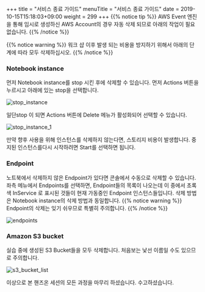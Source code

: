 +++
title = "서비스 종료 가이드"
menuTitle = "서비스 종료 가이드"
date = 2019-10-15T15:18:03+09:00
weight = 299
+++
{{% notice tip %}}
AWS Event 엔진을 통해 임시로 생성하신 AWS Account의 경우 자동 삭제 되므로 아래의 작업이 필요없습니다.
{{% /notice %}}

{{% notice warning %}}
워크 샵 이후 발생 되는 비용을 방지하기 위해서 아래의 단계에 따라 모두 삭제하십시오.
{{% /notice %}}

### Notebook instance

먼저 Notebook instance를 stop 시킨 후에 삭제할 수 있습니다. 먼저 Actions 버튼을 누르시고 아래에 있는 stop을 선택합니다.

![stop_instance](/images/sagemaker/termination/stop_instance.png?classes=border)

일단stop 이 되면 Actions 버튼에 Delete 메뉴가 활성화되어 선택할 수 있습니다.

![stop_instance_1](/images/sagemaker/termination/stop_instance_1.png?classes=border)

만약 향후 사용을 위해 인스턴스를 삭제하지 않는다면, 스토리지 비용이 발생합니다. 중지된 인스턴스를다시 시작하려면 Start를 선택하면 됩니다.

### Endpoint

노트북에서 삭제하지 않은 Endpoint가 있다면 콘솔에서 수동으로 삭제할 수 있습니다. 좌측 메뉴에서 Endpoints를 선택하면, Endpoint들의 목록이 나오는데 이 중에서 초록색 InService 로 표시된 것들이 현재 가동중인 Endpoint 인스턴스들입니다. 삭제 방법은 Notebook instance의 삭제 방법과 동일합니다.
{{% notice warning %}}
Endpoint의 삭제는 잊기 쉬우므로 특별히 주의합니다.
{{% /notice %}}

![endpoints](/images/sagemaker/termination/endpoints.png?classes=border)

### Amazon S3 bucket
실습 중에 생성된 S3 Bucket들을 모두 삭제합니다. 처음보는 낯선 이름일 수도 있으므로 주의합니다.

![s3_bucket_list](/images/sagemaker/termination/s3_bucket_list.png?classes=border)

이상으로 본 핸즈온 세션의 모든 과정을 마무리 하셨습니다. 수고하셨습니다.
